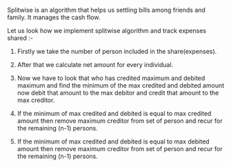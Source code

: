 Splitwise is an algorithm that helps us settling bills among friends and family. It manages the cash flow.

Let us look how we implement splitwise algorithm and track expenses shared :-

1. Firstly we take the number of person included in the share(expenses).

2. After that we calculate net amount for every individual.

3. Now we have to look that who has credited maximum and debited maximum and find the minimum of the max credited and debited amount now debit that amount to the max debitor and credit that amount to the max creditor.

4. If the minimum of max credited and debited is equal to max credited amount then remove maximum creditor from set of person and recur for the remaining (n-1) persons.

5. If the minimum of max credited and debited is equal to max debited amount then remove maximum creditor from set of person and recur for the remaining (n-1) persons.
